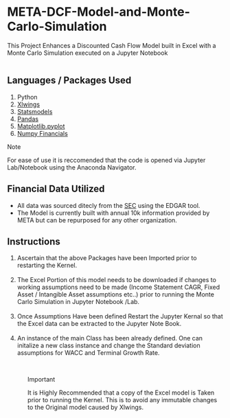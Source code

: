 # META-DCF-Model-and-Monte-Carlo-Simulation

This Project Enhances a Discounted Cash Flow Model built in Excel with a Monte Carlo Simulation executed on a Jupyter Notebook

<img> </img>
## Languages / Packages Used

1. Python
2. <a href = "https://docs.xlwings.org/en/stable/installation.html" >Xlwings</a>
3. <a href = "https://www.statsmodels.org/stable/index.html" >Statsmodels</a>
4. <a href = "https://pandas.pydata.org/docs/getting_started/index.html" >Pandas</a>
5. <a href = "https://matplotlib.org/3.5.3/api/_as_gen/matplotlib.pyplot.html" >Matplotlib.pyplot</a>
6. <a href = "https://numpy.org/numpy-financial/latest/index.html" >Numpy Financials</a>

> [!NOTE]  
> For ease of use it is reccomended that the code is opened via Jupyter Lab/Notebook using the Anaconda Navigator.

## Financial Data Utilized
- All data was sourced ditecly from the <a href = "https://www.sec.gov/edgar/searchedgar/companysearch" >SEC</a> using the EDGAR tool.
- The Model is currently built with annual 10k information provided by META but can be repurposed for any other organization.


## Instructions

<ol>
  
 <li> Ascertain that the above Packages have been Imported prior to restarting the Kernel.</li>
  <br>
  <li> The Excel Portion of this model needs to be downloaded if changes to working assumptions need to be made (Income Statement CAGR, Fixed Asset / Intangible Asset assumptions etc..) prior to running the Monte Carlo Simulation in Jupyter Notebook /Lab.</li>
  <br>
  <li> Once Assumptions Have been defined Restart the Jupyter Kernal so that the Excel data can be extracted to the Jupyter Note Book.</li>
 <br>
 <li> An instance of the main Class has been already defined. One can initalize a new class instance and change the Standard deviation assumptions for WACC and Terminal Growth Rate.</li>  
  <ol/>
<br>
    
> [!IMPORTANT]  
> It is Highly Recommended that a copy of the Excel model is Taken prior to running the Kernel. This is to avoid any immutable changes to the Original model caused by Xlwings.


  

  
  
   
